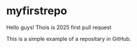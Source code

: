 # myfirstrepo

Hello guys! Thois is 2025 first pull request

This is a simple example of a repositary in GitHub.
